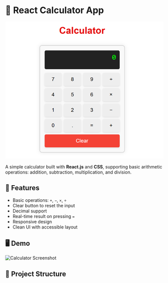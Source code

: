 # 🧮 React Calculator App

![Figma Design](./Figma-Design.png)

A simple calculator built with **React.js** and **CSS**, supporting basic arithmetic operations: addition, subtraction, multiplication, and division.

## 🚀 Features

- Basic operations: `+`, `−`, `×`, `÷`
- Clear button to reset the input
- Decimal support
- Real-time result on pressing `=`
- Responsive design
- Clean UI with accessible layout

## 🖥️ Demo

![Calculator Screenshot](screenshot.png) <!-- Replace with your actual screenshot if you have one -->

## 📁 Project Structure

